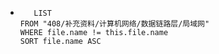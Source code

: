 *   
    ```dataview
	   LIST
	FROM "408/补充资料/计算机网络/数据链路层/局域网"
	WHERE file.name != this.file.name
	SORT file.name ASC
    ```
